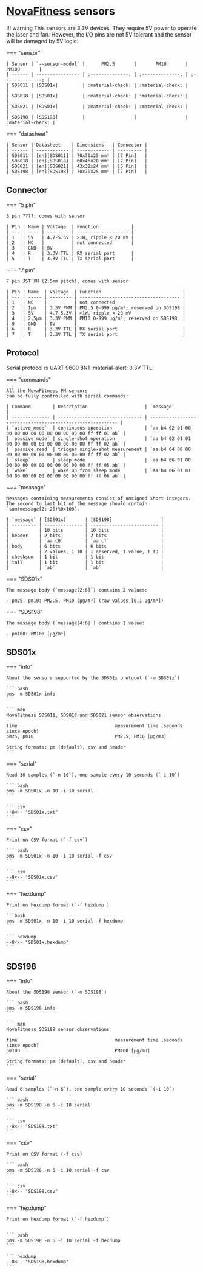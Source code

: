 # [NovaFitness] sensors

!!! warning
    This sensors are 3.3V devices. They require 5V power to operate the laser and fan.
    However, the I/O pins are not 5V tolerant and the sensor will be damaged by 5V logic.

=== "sensor"

    | Sensor | `--sensor-model` |      PM2.5       |       PM10       |      PM100       |
    | ------ | ---------------- | :--------------: | :--------------: | :--------------: |
    | SDS011 | [SDS01x]         | :material-check: | :material-check: |                  |
    | SDS018 | [SDS01x]         | :material-check: | :material-check: |                  |
    | SDS021 | [SDS01x]         | :material-check: | :material-check: |                  |
    | SDS198 | [SDS198]         |                  |                  | :material-check: |

=== "datasheet"

    | Sensor | Datasheet    | Dimensions   | Connector |
    | ------ | ------------ | ------------ | --------- |
    | SDS011 | [en][SDS011] | 70x70x25 mm³ | [7 Pin]   |
    | SDS018 | [en][SDS018] | 60x46x20 mm³ | [7 Pin]   |
    | SDS021 | [en][SDS021] | 43x32x24 mm³ | [5 Pin]   |
    | SDS198 | [en][SDS198] | 70x70x25 mm³ | [7 Pin]   |

[NovaFitness]: http://inovafitness.com/en/a/index.html
[SDS011]: https://www-sd-nf.oss-cn-beijing.aliyuncs.com/官网下载/SDS011%20laser%20PM2.5%20sensor%20specification-V1.3.pdf
[SDS018]: https://www-sd-nf.oss-cn-beijing.aliyuncs.com/官网下载/SDS018%20Laser%20PM2.5%20Product%20Spec%20V1.5.pdf
[SDS021]: https://cdn.sparkfun.com/assets/parts/1/2/2/7/5/SDS021_laser_PM2.5_sensor_specification-V1.0.pdf
[SDS198]: https://www-sd-nf.oss-cn-beijing.aliyuncs.com/官网下载/SDS198%20laser%20PM100%20sensor%20specification-V1.2.pdf

[SDS01x]: #sds01x
[SDS198]: #sds198
[5 pin]:  #connector
[7 pin]:  #connector

## Connector

=== "5 pin"

    5 pin ????, comes with sensor

    | Pin | Name | Voltage  | Function            |
    | --- | ---- | -------- | ------------------- |
    | 1   | 5V   | 4.7-5.3V | >1W, ripple < 20 mV |
    | 2   | NC   |          | not connected       |
    | 3   | GND  | 0V       |
    | 4   | R    | 3.3V TTL | RX serial port      |
    | 5   | T    | 3.3V TTL | TX serial port      |

=== "7 pin"

    7 pin JST XH (2.5mm pitch), comes with sensor

    | Pin | Name  | Voltage  | Function                              |
    | --- | ----- | -------- | ------------------------------------- |
    | 1   | NC    |          | not connected                         |
    | 2   | 1μm   | 3.3V PWM | PM2.5 0-999 μg/m³; reserved on SDS198 |
    | 3   | 5V    | 4.7-5.3V | >1W, ripple < 20 mV                   |
    | 4   | 2.5μm | 3.3V PWM | PM10 0-999 μg/m³; reserved on SDS198  |
    | 5   | GND   | 0V       |
    | 6   | R     | 3.3V TTL | RX serial port                        |
    | 7   | T     | 3.3V TTL | TX serial port                        |

## Protocol

Serial protocol is UART 9600 8N1 :material-alert: 3.3V TTL.

=== "commands"

    All the NovaFitness PM sensors
    can be fully controlled with serial commands:

    | Command        | Description                     | `message`                                                  |
    | -------------- | ------------------------------- | ---------------------------------------------------------- |
    | `active_mode`  | continuous operation            | `aa b4 02 01 00 00 00 00 00 00 00 00 00 00 00 ff ff 01 ab` |
    | `passive_mode` | single-shot operation           | `aa b4 02 01 01 00 00 00 00 00 00 00 00 00 00 ff ff 02 ab` |
    | `passive_read` | trigger single-shot measurement | `aa b4 04 00 00 00 00 00 00 00 00 00 00 00 00 ff ff 02 ab` |
    | `sleep`        | sleep mode                      | `aa b4 06 01 00 00 00 00 00 00 00 00 00 00 00 ff ff 05 ab` |
    | `wake`         | wake up from sleep mode         | `aa b4 06 01 01 00 00 00 00 00 00 00 00 00 00 ff ff 06 ab` |

=== "message"

    Messages containing measurements consist of unsigned short integers.
    The second to last bit of the message should contain `sum(message[2:-2])%0x100`.

    | `message` | [SDS01x]       | [SDS198]                  |
    | --------- | -------------- | ------------------------- |
    |           | 10 bits        | 10 bits                   |
    | header    | 2 bits         | 2 bits                    |
    |           | `aa c0`        | `aa cf`                   |
    | body      | 6 bits         | 6 bits                    |
    |           | 2 values, 1 ID | 1 reserved, 1 value, 1 ID |
    | checksum  | 1 bit          | 1 bit                     |
    | tail      | 1 bit          | 1 bit                     |
    |           | `ab`           | `ab`                      |

=== "SDS01x"

    The message body (`message[2:6]`) contains 2 values:

    - pm25, pm10: PM2.5, PM10 [μg/m³] (raw values [0.1 μg/m³])

=== "SDS198"

    The message body (`message[4:6]`) contains 1 value:

    - pm100: PM100 [μg/m³]

## SDS01x

=== "info"

    About the sensors supported by the SDS01x protocol (`-m SDS01x`)

    ``` bash
    pms -m SDS01x info
    ```

    ``` man
    NovaFitness SDS011, SDS018 and SDS021 sensor observations

    time                                    measurement time [seconds since epoch]
    pm25, pm10                              PM2.5, PM10 [μg/m3]

    String formats: pm (default), csv and header
    ```

=== "serial"

    Read 10 samples (`-n 10`), one sample every 10 seconds (`-i 10`)

    ``` bash
    pms -m SDS01x -n 10 -i 10 serial
    ```

    ``` csv
    --8<-- "SDS01x.txt"
    ```

=== "csv"

    Print on CSV format (`-f csv`)

    ``` bash
    pms -m SDS01x -n 10 -i 10 serial -f csv
    ```

    ``` csv
    --8<-- "SDS01x.csv"
    ```

=== "hexdump"

    Print on hexdump format (`-f hexdump`)

    ```bash
    pms -m SDS01x -n 10 -i 10 serial -f hexdump
    ```

    ``` hexdump
    --8<-- "SDS01x.hexdump"
    ```

## SDS198

=== "info"

    About the SDS198 sensor (`-m SDS198`)

    ``` bash
    pms -m SDS198 info
    ```

    ``` man
    NovaFitness SDS198 sensor observations

    time                                    measurement time [seconds since epoch]
    pm100                                   PM100 [μg/m3]

    String formats: pm (default), csv and header
    ```

=== "serial"

    Read 6 samples (`-n 6`), one sample every 10 seconds `(-i 10`)

    ``` bash
    pms -m SDS198 -n 6 -i 10 serial
    ```

    ``` csv
    --8<-- "SDS198.txt"
    ```

=== "csv"

    Print on CSV format (-f csv)

    ``` bash
    pms -m SDS198 -n 6 -i 10 serial -f csv
    ```

    ``` csv
    --8<-- "SDS198.csv"
    ```

=== "hexdump"

    Print on hexdump format (`-f hexdump`)


    ``` bash
    pms -m SDS198 -n 6 -i 10 serial -f hexdump
    ```

    ``` hexdump
    --8<-- "SDS198.hexdump"
    ```

